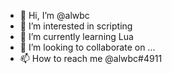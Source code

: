 - 👋 Hi, I’m @alwbc
- 👀 I’m interested in scripting
- 🌱 I’m currently learning Lua
- 💞️ I’m looking to collaborate on ...
- 📫 How to reach me @alwbc#4911

<!---
alwbc/alwbc is a ✨ special ✨ repository because its `README.md` (this file) appears on your GitHub profile.
You can click the Preview link to take a look at your changes.
--->
